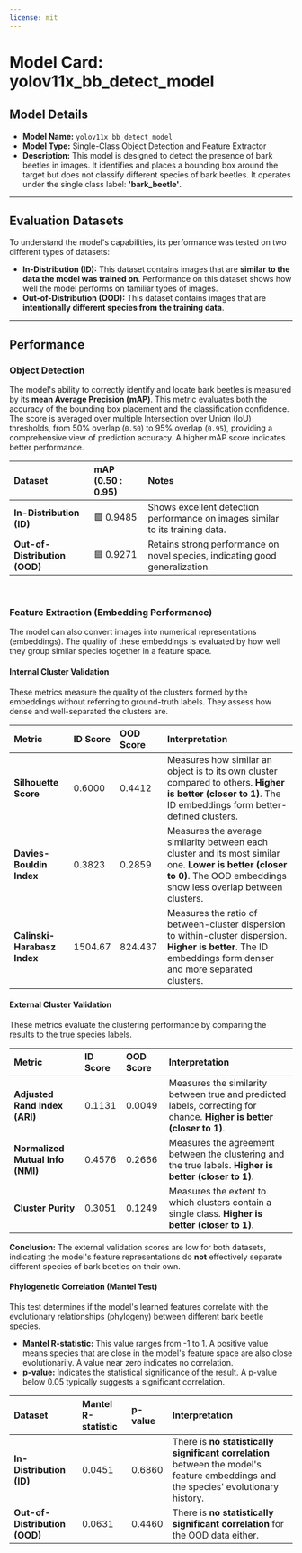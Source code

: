 ```yaml
---
license: mit
---
```

# Model Card: yolov11x_bb_detect_model

## Model Details
- **Model Name:** `yolov11x_bb_detect_model`
- **Model Type:** Single-Class Object Detection and Feature Extractor
- **Description:** This model is designed to detect the presence of bark beetles in images. It identifies and places a bounding box around the target but does not classify different species of bark beetles. It operates under the single class label: **'bark_beetle'**.

---

## Evaluation Datasets

To understand the model's capabilities, its performance was tested on two different types of datasets:

-   **In-Distribution (ID):** This dataset contains images that are **similar to the data the model was trained on**. Performance on this dataset shows how well the model performs on familiar types of images.
-   **Out-of-Distribution (OOD):** This dataset contains images that are **intentionally different species from the training data**.

---

## Performance

### Object Detection
The model's ability to correctly identify and locate bark beetles is measured by its **mean Average Precision (mAP)**. This metric evaluates both the accuracy of the bounding box placement and the classification confidence. The score is averaged over multiple Intersection over Union (IoU) thresholds, from 50% overlap (`0.50`) to 95% overlap (`0.95`), providing a comprehensive view of prediction accuracy. A higher mAP score indicates better performance.

| Dataset | mAP (0.50 : 0.95) | Notes |
| :--- | :--- | :--- |
| **In-Distribution (ID)** | 🟩 0.9485 | Shows excellent detection performance on images similar to its training data. |
| **Out-of-Distribution (OOD)**| 🟦 0.9271 | Retains strong performance on novel species, indicating good generalization. |

<br>

### Feature Extraction (Embedding Performance)
The model can also convert images into numerical representations (embeddings). The quality of these embeddings is evaluated by how well they group similar species together in a feature space.

#### Internal Cluster Validation
These metrics measure the quality of the clusters formed by the embeddings without referring to ground-truth labels. They assess how dense and well-separated the clusters are.

| Metric | ID Score | OOD Score | Interpretation |
| :--- | :--- | :--- | :--- |
| **Silhouette Score** | 0.6000 | 0.4412 | Measures how similar an object is to its own cluster compared to others. **Higher is better (closer to 1)**. The ID embeddings form better-defined clusters. |
| **Davies-Bouldin Index**| 0.3823 | 0.2859 | Measures the average similarity between each cluster and its most similar one. **Lower is better (closer to 0)**. The OOD embeddings show less overlap between clusters. |
| **Calinski-Harabasz Index**| 1504.67 | 824.437 | Measures the ratio of between-cluster dispersion to within-cluster dispersion. **Higher is better**. The ID embeddings form denser and more separated clusters. |

#### External Cluster Validation
These metrics evaluate the clustering performance by comparing the results to the true species labels.

| Metric | ID Score | OOD Score | Interpretation |
| :--- | :--- | :--- | :--- |
| **Adjusted Rand Index (ARI)** | 0.1131 | 0.0049 | Measures the similarity between true and predicted labels, correcting for chance. **Higher is better (closer to 1)**. |
| **Normalized Mutual Info (NMI)** | 0.4576 | 0.2666 | Measures the agreement between the clustering and the true labels. **Higher is better (closer to 1)**. |
| **Cluster Purity** | 0.3051 | 0.1249 | Measures the extent to which clusters contain a single class. **Higher is better (closer to 1)**. |

**Conclusion:** The external validation scores are low for both datasets, indicating the model's feature representations do **not** effectively separate different species of bark beetles on their own.

#### Phylogenetic Correlation (Mantel Test)
This test determines if the model's learned features correlate with the evolutionary relationships (phylogeny) between different bark beetle species.

-   **Mantel R-statistic:** This value ranges from -1 to 1. A positive value means species that are close in the model's feature space are also close evolutionarily. A value near zero indicates no correlation.
-   **p-value:** Indicates the statistical significance of the result. A p-value below 0.05 typically suggests a significant correlation.

| Dataset | Mantel R-statistic | p-value | Interpretation |
| :--- | :--- | :--- | :--- |
| **In-Distribution (ID)** | 0.0451 | 0.6860 | There is **no statistically significant correlation** between the model's feature embeddings and the species' evolutionary history. |
| **Out-of-Distribution (OOD)**| 0.0631 | 0.4460 | There is **no statistically significant correlation** for the OOD data either. |
